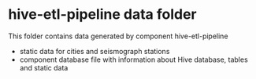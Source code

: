 # hive-etl-pipeline data folder

This folder contains data generated by component hive-etl-pipeline
* static data for cities and seismograph stations
* component database file with information about Hive database, tables and static data


